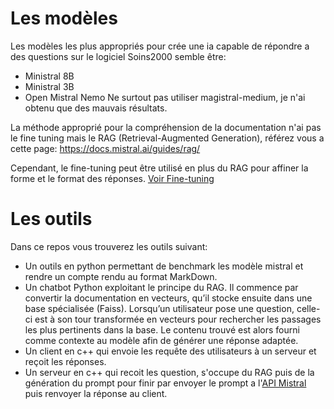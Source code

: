 # Les modèles
Les modèles les plus appropriés pour crée une ia capable de répondre a des questions sur le logiciel Soins2000 semble être:
- Ministral 8B
- Ministral 3B
- Open Mistral Nemo
Ne surtout pas utiliser magistral-medium, je n'ai obtenu que des mauvais résultats.

La méthode approprié pour la compréhension de la documentation n'ai pas le fine tuning mais le RAG (Retrieval-Augmented Generation), référez vous a cette page: https://docs.mistral.ai/guides/rag/

Cependant, le fine-tuning peut être utilisé en plus du RAG pour affiner la forme et le format des réponses. [Voir Fine-tuning](/Fine%20tuning.md)


# Les outils
Dans ce repos vous trouverez les outils suivant:
- Un outils en python permettant de benchmark les modèle mistral et rendre un compte rendu au format MarkDown.
- Un chatbot Python exploitant le principe du RAG. Il commence par convertir la documentation en vecteurs, qu’il stocke ensuite dans une base spécialisée (Faiss). Lorsqu’un utilisateur pose une question, celle-ci est à son tour transformée en vecteurs pour rechercher les passages les plus pertinents dans la base. Le contenu trouvé est alors fourni comme contexte au modèle afin de générer une réponse adaptée.
- Un client en c++ qui envoie les requête des utilisateurs à un serveur et reçoit les réponses.
- Un serveur en c++ qui recoit les question, s'occupe du RAG puis de la génération du prompt pour finir par envoyer le prompt a l'[API Mistral](https://console.mistral.ai/) puis renvoyer la réponse au client. 


